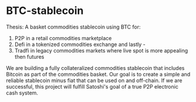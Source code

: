 # BTC-stablecoin
Thesis: A basket commodities stablecoin using BTC for:

1) P2P in a retail commodities marketplace 
2) Defi in a tokenized commodities exchange and lastly -
3) Tradfi in legacy commodities markets where live spot is more appealing then futures

We are building a fully collateralized commodities stablecoin that includes Bitcoin as part of the commodities basket. Our goal is to create a simple and 
reliable stablecoin minus fiat that can be used on and off-chain. If we are successful, this project will fulfill Satoshi's goal of a true P2P electronic 
cash system.

